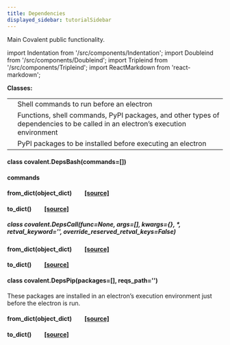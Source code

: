 ```yaml
---
title: Dependencies
displayed_sidebar: tutorialSidebar
---
```


Main Covalent public functionality.

import Indentation from '/src/components/Indentation';
import Doubleind from '/src/components/Doubleind';
import Tripleind from '/src/components/Tripleind';
import ReactMarkdown from 'react-markdown';

**Classes:**

<table>
  <tr>
    <td><div style={{marginBottom:'-20px'}}><ReactMarkdown children='[`DepsBash`](#class-covalentdepsbashcommands)([commands])'/></div></td>
    <td>	Shell commands to run before an electron</td>
  </tr>
    <tr>
    <td><div style={{marginBottom:'-20px'}}><ReactMarkdown children='[`DepsCall`](#class-covalentdepscallfuncnone-args-kwargs--retval_keyword-override_reserved_retval_keysfalse)([func, args, kwargs, …])'/></div></td>
    <td>Functions, shell commands, PyPI packages, and other types of dependencies to be called in an electron’s execution environment</td>
  </tr>
    <tr>
    <td><div style={{marginBottom:'-20px'}}><ReactMarkdown children='[`DepsPip`](#class-covalentdepspippackages-reqs_path)([packages, reqs_path])'/></div></td>
    <td>PyPI packages to be installed before executing an electron</td>
  </tr>
</table>

#### class <span class="highlight">covalent.</span><span class="bold">DepsBash</span>(commands=[]) 

<Indentation md='Bases: [`covalent._workflow.deps.Deps`](/docs/user-documentation/api-reference/cov-api#class-covalent_workflowdepsdepsapply_fnnone-apply_args-apply_kwargs--retval_keyword-source)'/>
<Indentation md='Shell commands to run before an electron'/>
<Indentation md='Deps class to encapsulate Bash dependencies for an electron.'/>
<Indentation md='The specified commands will be executed as subprocesses in the same environment as the electron.'/>

#### <span class="bold">commands</span>

<Indentation md='A list of bash commands to execute before the electron runs.'/>

#### <span class="bold">from_dict</span>(object_dict) &nbsp;&nbsp;&nbsp;&nbsp;&nbsp;&nbsp;&nbsp; [[source]](/docs/user-documentation/api-reference/scode-depsbash)

<Indentation md='Rehydrate a dictionary representation'/>

<Indentation md='**PARAMETERS**'/>
<Doubleind md='**object_dict** – a dictionary representation returned by *to_dict*'/>

<Indentation md='**RETURN TYPE**'/>
<Doubleind md='[`DepsBash`](#class-covalentdepsbashcommands)'/>

<Indentation md='**RETURNS**'/>
<Doubleind md='self'/>
<Indentation md='Instance attributes will be overwritten.'/>

#### <span class="bold">to_dict</span>() &nbsp;&nbsp;&nbsp;&nbsp;&nbsp;&nbsp;&nbsp; [[source]](/docs/user-documentation/api-reference/scode-depsbash)

<Indentation md='Return a JSON-serializable dictionary representation of self'/>    
<Indentation md='**RETURN TYPE**'/> 
<Doubleind md='dict'/>

##### class <span class="highlight">covalent.</span><span class="bold">DepsCall</span>(func=None, args=[], kwargs={}, \*, retval_keyword='', override_reserved_retval_keys=False)

<Indentation md='Bases: [`covalent._workflow.deps.Deps`](/docs/user-documentation/api-reference/cov-api#class-covalent_workflowdepsdepsapply_fnnone-apply_args-apply_kwargs--retval_keyword-source)'/>
<Indentation md='Functions, shell commands, PyPI packages, and other types of dependencies to be called in an electron’s execution environment'/>
<Indentation md='Deps class to encapsulate python functions to be called in the same execution environment as the electron.'/>

<!-- #### func  -->
<Indentation md='**func**' color='#B30000'/>
<Doubleind md='A callable'/>

<!-- #### args -->
<Indentation md='**args**' color='#B30000'/>
<Doubleind md='args list'/>

<!-- #### kwargs -->
<Indentation md='**kwargs**' color='#B30000'/>
<Doubleind md='kwargs dict'/>

<!-- #### retval_keyword -->
<Indentation md='**retval_keyword**' color='#B30000'/>
<Doubleind md='An optional string referencing the return value of func.'/>

<Indentation md='If retval_keyword is specified, the return value of func will be passed during workflow execution as an argument to the electron corresponding to the parameter of the same name.'/>

<Indentation md='NOTES'/>
<Indentation md='Electron parameters to be injected during execution must have default parameter values.'/>
<Indentation md='It is the user’s responsibility to ensure that retval_keyword is actually a parameter of the electron. Unexpected behavior may occur otherwise.'/>

#### <span class="bold">from_dict</span>(object_dict) &nbsp;&nbsp;&nbsp;&nbsp;&nbsp;&nbsp;&nbsp; [[source]](/docs/user-documentation/api-reference/scode-depscall)

<Indentation md='Rehydrate a dictionary representation'/>

<Indentation md='**PARAMETERS**'/> 
<Doubleind md='**object_dict** – a dictionary representation returned by *to_dict*'/>

<Indentation md='**RETURN TYPE**'/> 
<Doubleind md='[`Depscall`](#class-covalentdepscallfuncnone-args-kwargs--retval_keyword-override_reserved_retval_keysfalse)'/>

<Indentation md='**RETURNS**'/> 
<Doubleind md='self'/>

<Indentation md='Instance attributes will be overwritten.'/>

#### <span class="bold">to_dict</span>() &nbsp;&nbsp;&nbsp;&nbsp;&nbsp;&nbsp;&nbsp; [[source]](/docs/user-documentation/api-reference/scode-depscall)

<Indentation md='Return a JSON-serializable dictionary representation of self'/>

<Indentation md='**RETURN TYPE**'/> 
<Doubleind md='`dict`'/>

#### class <span class="highlight">covalent.</span><span class="bold">DepsPip</span>(packages=[], reqs_path='')

<Indentation md='Bases: [`covalent._workflow.deps.Deps`](/docs/user-documentation/api-reference/cov-api#class-covalent_workflowdepsdepsapply_fnnone-apply_args-apply_kwargs--retval_keyword-source)'/>
<Indentation md='PyPI packages to be installed before executing an electron'/> 
<Indentation md='A specification of Pip packages to be installed'/>

<Indentation md='**packages**' color='#B30000'/>
<Doubleind md='A list of PyPI packages to install'/>

<Indentation md='**reqs_path**' color='#B30000'/> 
<Doubleind md='Path to requirements.txt (overrides *packages*)'/>

These packages are installed in an electron’s execution environment just before the electron is run.

#### <span class="bold">from_dict</span>(object_dict) &nbsp;&nbsp;&nbsp;&nbsp;&nbsp;&nbsp;&nbsp; [[source]](/docs/user-documentation/api-reference/scode-depspip)

<Indentation md='Rehydrate a dictionary representation'/>

<Indentation md='**PARAMETERS**'/> 
<Doubleind md='object_dict – a dictionary representation returned by to_dict'/>

<Indentation md='**RETURN TYPE**'/> 
<Doubleind md='[`DepsPip`](#class-covalentdepspippackages-reqs_path)'/>

<Indentation md='**RETURNS**'/> 
<Doubleind md='self'/>
<Indentation md='Instance attributes will be overwritten.'/>

#### <span class="bold">to_dict</span>() &nbsp;&nbsp;&nbsp;&nbsp;&nbsp;&nbsp;&nbsp; [[source]](/docs/user-documentation/api-reference/scode-depspip)

<Indentation md='Return a JSON-serializable dictionary representation of self'/>

<Indentation md='**RETURN TYPE**'/> 
<Doubleind md='`dict`'/>
